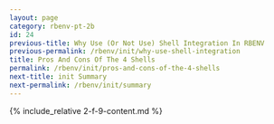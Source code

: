 ```yaml
---
layout: page
category: rbenv-pt-2b
id: 24
previous-title: Why Use (Or Not Use) Shell Integration In RBENV
previous-permalink: /rbenv/init/why-use-shell-integration
title: Pros And Cons Of The 4 Shells
permalink: /rbenv/init/pros-and-cons-of-the-4-shells
next-title: init Summary
next-permalink: /rbenv/init/summary
---
```


{% include_relative 2-f-9-content.md %}
